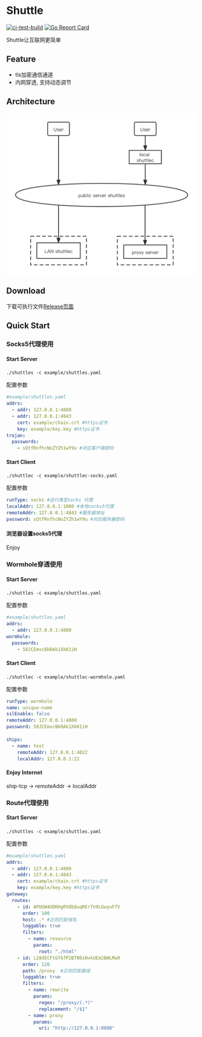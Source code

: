 # Shuttle
[![ci-test-build](https://github.com/cyejing/shuttle/actions/workflows/ci-test-build.yml/badge.svg)](https://github.com/cyejing/shuttle/actions/workflows/ci-test-build.yml)
[![Go Report Card](https://goreportcard.com/badge/github.com/cyejing/shuttle)](https://goreportcard.com/report/github.com/cyejing/shuttle)

Shuttle让互联网更简单

## Feature

- tls加密通信通道
- 内网穿透, 支持动态调节

## Architecture

![architecture](/doc/pic/architecture.png)

## Download
下载可执行文件[Release页面](https://github.com/cyejing/shuttle-go/releases)

## Quick Start 

### Socks5代理使用
#### Start Server
``./shuttles -c example/shuttles.yaml``

配置参数
```yaml
#example/shuttles.yaml
addrs:
  - addr: 127.0.0.1:4880
  - addr: 127.0.0.1:4843
    cert: example/chain.crt #https证书
    key: example/key.key #https证书
trojan:
  passwords:
    - sQtfRnfhcNoZYZh1wY9u #对应客户端密码
```
#### Start Client
``./shuttlec -c example/shuttlec-socks.yaml``

配置参数
```yaml
runType: socks #运行类型socks 代理
localAddr: 127.0.0.1:1080 #本地socks5代理
remoteAddr: 127.0.0.1:4843 #服务器地址
password: sQtfRnfhcNoZYZh1wY9u #对应服务器密码

```

#### 浏览器设置socks5代理
Enjoy

### Wormhole穿透使用
#### Start Server
``./shuttles -c example/shuttles.yaml``

配置参数
```yaml
#example/shuttles.yaml
addrs:
  - addr: 127.0.0.1:4880
wormhole:
  passwords:
    - 58JCEmvcBkRAk1XkK1iH
```
#### Start Client
``./shuttlec -c example/shuttlec-wormhole.yaml``

配置参数
```yaml
runType: wormhole
name: unique-name
sslEnable: false
remoteAddr: 127.0.0.1:4880
password: 58JCEmvcBkRAk1XkK1iH

ships:
  - name: test
    remoteAddr: 127.0.0.1:4022
    localAddr: 127.0.0.1:22

```

#### Enjoy Internet
ship-tcp -> remoteAddr -> localAddr

### Route代理使用
#### Start Server
``./shuttles -c example/shuttles.yaml``

配置参数
```yaml
#example/shuttles.yaml
addrs:
  - addr: 127.0.0.1:4880
  - addr: 127.0.0.1:4843
    cert: example/chain.crt #https证书
    key: example/key.key #https证书
gateway:
  routes:
    - id: APUGW4UDKHgRX8bQuqRErTn9LGwyuFfV
      order: 100
      host: .* #正则匹配域名
      loggable: true
      filters:
        - name: resource
          params:
            root: "./html"
    - id: L28dECFtGfGfP2BTN9iNvkUEm2BWLMw9
      order: 120
      path: /proxy  #正则匹配路径
      loggable: true
      filters:
        - name: rewrite
          params:
            regex: "/proxy/(.*)"
            replacement: "/$1"
        - name: proxy
          params:
            uri: "http://127.0.0.1:8088"
```
